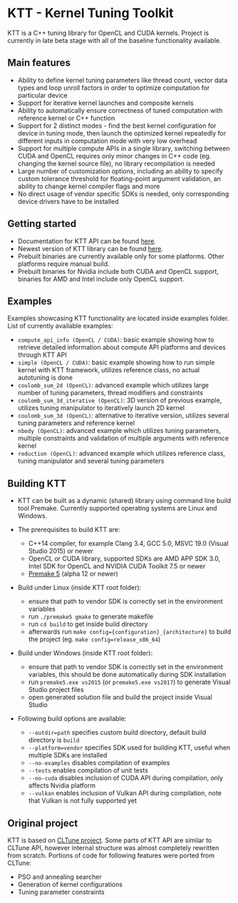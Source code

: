 KTT - Kernel Tuning Toolkit
===========================

KTT is a C++ tuning library for OpenCL and CUDA kernels. Project is currently in late beta stage with all of the baseline
functionality available.

Main features
-------------
* Ability to define kernel tuning parameters like thread count, vector data types and loop unroll factors in order
to optimize computation for particular device
* Support for iterative kernel launches and composite kernels
* Ability to automatically ensure correctness of tuned computation with reference kernel or C++ function
* Support for 2 distinct modes - find the best kernel configuration for device in tuning mode, then launch the optimized
kernel repeatedly for different inputs in computation mode with very low overhead
* Support for multiple compute APIs in a single library, switching between CUDA and OpenCL requires only minor changes
in C++ code (eg. changing the kernel source file), no library recompilation is needed
* Large number of customization options, including an ability to specify custom tolerance threshold for floating-point
argument validation, an ability to change kernel compiler flags and more
* No direct usage of vendor specific SDKs is needed, only corresponding device drivers have to be installed

Getting started
---------------

* Documentation for KTT API can be found [here](https://github.com/Fillo7/KTT/blob/master/documentation/ktt_api.md).
* Newest version of KTT library can be found [here](https://github.com/Fillo7/KTT/releases).
* Prebuilt binaries are currently available only for some platforms. Other platforms require manual build.
* Prebuilt binaries for Nvidia include both CUDA and OpenCL support, binaries for AMD and Intel include only OpenCL support.

Examples
--------

Examples showcasing KTT functionality are located inside examples folder. List of currently available examples:

* `compute_api_info (OpenCL / CUDA)`: basic example showing how to retrieve detailed information about compute API platforms
and devices through KTT API
* `simple (OpenCL / CUDA)`: basic example showing how to run simple kernel with KTT framework, utilizes reference class,
no actual autotuning is done
* `coulomb_sum_2d (OpenCL)`: advanced example which utilizes large number of tuning parameters, thread modifiers
and constraints
* `coulomb_sum_3d_iterative (OpenCL)`: 3D version of previous example, utilizes tuning manipulator to iteratively
launch 2D kernel
* `coulomb_sum_3d (OpenCL)`: alternative to iterative version, utilizes several tuning parameters and reference kernel
* `nbody (OpenCL)`: advanced example which utilizes tuning parameters, multiple constraints and validation of multiple
arguments with reference kernel
* `reduction (OpenCL)`: advanced example which utilizes reference class, tuning manipulator and several tuning parameters

Building KTT
------------

* KTT can be built as a dynamic (shared) library using command line build tool Premake. Currently supported operating
systems are Linux and Windows.

* The prerequisites to build KTT are:
    - C++14 compiler, for example Clang 3.4, GCC 5.0, MSVC 19.0 (Visual Studio 2015) or newer
    - OpenCL or CUDA library, supported SDKs are AMD APP SDK 3.0, Intel SDK for OpenCL and NVIDIA CUDA Toolkit 7.5 or newer
    - [Premake 5](https://premake.github.io/download.html) (alpha 12 or newer)
    
* Build under Linux (inside KTT root folder):
    - ensure that path to vendor SDK is correctly set in the environment variables
    - run `./premake5 gmake` to generate makefile
    - run `cd build` to get inside build directory
    - afterwards run `make config={configuration}_{architecture}` to build the project (eg. `make config=release_x86_64`)
    
* Build under Windows (inside KTT root folder):
    - ensure that path to vendor SDK is correctly set in the environment variables, this should be done automatically
    during SDK installation
    - run `premake5.exe vs2015` (or `premake5.exe vs2017`) to generate Visual Studio project files
    - open generated solution file and build the project inside Visual Studio

* Following build options are available:
    - `--outdir=path` specifies custom build directory, default build directory is `build`
    - `--platform=vendor` specifies SDK used for building KTT, useful when multiple SDKs are installed
    - `--no-examples` disables compilation of examples
    - `--tests` enables compilation of unit tests
    - `--no-cuda` disables inclusion of CUDA API during compilation, only affects Nvidia platform
    - `--vulkan` enables inclusion of Vulkan API during compilation, note that Vulkan is not fully supported yet

Original project
----------------

KTT is based on [CLTune project](https://github.com/CNugteren/CLTune). Some parts of KTT API are similar to CLTune API,
however internal structure was almost completely rewritten from scratch. Portions of code for following features were ported
from CLTune:
* PSO and annealing searcher
* Generation of kernel configurations
* Tuning parameter constraints

